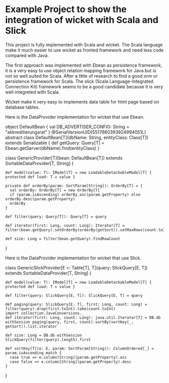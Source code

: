 Example Project to show the integration of wicket with Scala and Slick
==================

This project is fully implemented with Scala and wicket. The Scala language make it 
much easier to use wicket as fronted framework and need less code compared with Java.

The first approach was implemented with Ebean as persistence framework, it is a very easy to use object
relation mapping framework for Java but is not so well suited for Scala. After a little of research to find a
good orm or persistence framework for Scala. The slick (Scala Language-Integrated Connection Kit) framework 
seems to be a good candidate because it is very well integreted with Scala. 

Wicket make it very easy to implements data table for html page based on database tables.


Here is the DataProvider implementation for wicket that use Ebean.

  object DefaultBean {
    val DB_ADVERTISER_CONFIG: String = "akkreditierungsrat"
  }
  @SerialVersionUID(5517860393924994051L)
  abstract class DefaultBean[T](dbName: String, entityClass: Class[T]) extends Serializable {
    def getQuery: Query[T] = Ebean.getServer(dbName).find(entityClass)
  }
  
  class GenericProvider[T](bean: DefaultBean[T]) extends SortableDataProvider[T, String] {
  
    def model(value: T): IModel[T] = new LoadableDetachableModel[T] { protected def load: T = value }
  
    private def orderBy(param: SortParam[String]): OrderBy[T] = {
      val orderBy: OrderBy[T] = new OrderBy[T]
      if (param.isAscending) orderBy.asc(param.getProperty) else orderBy.desc(param.getProperty)
      orderBy
    }
  
    def filter(query: Query[T]): Query[T] = query
  
    def iterator(first: Long, count: Long): Iterator[T] = filter(bean.getQuery).setOrderBy(orderBy(getSort)).setMaxRows(count.toInt).setFirstRow(first.toInt).findList().iterator
  
    def size: Long = filter(bean.getQuery).findRowCount
  }

Here is the DataProvider implementation for wicket that use Slick.

  class GenericSlickProvider[E <: Table[T], T](query: SlickQuery[E, T]) extends SortableDataProvider[T, String] {
  
    def model(value: T): IModel[T] = new LoadableDetachableModel[T] { protected def load: T = value }
  
    def filter(query: SlickQuery[E, T]): SlickQuery[E, T] = query
  
    def paging(query: SlickQuery[E, T], first: Long, count: Long) = filter(query).drop(first.toInt).take(count.toInt)
    import collection.JavaConversions._
    def iterator(first: Long, count: Long): java.util.Iterator[T] = DB.db withSession paging(query, first, count).sortBy(sortKey(_, getSort)).list.iterator
  
    def size: Long = DB.db withSession SlickQuery(filter(query).length).first
  
    def sortKey[T](e: E, param: SortParam[String]): ColumnOrdered[_] = param.isAscending match {
      case true => e.column[String](param.getProperty).asc
      case false => e.column[String](param.getProperty).desc
    }
  }
